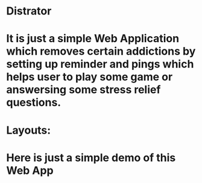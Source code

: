 # Distrator
 # It is just a simple Web Application which removes certain addictions by setting up reminder and pings which helps user to play some game or answersing some stress relief questions.
 
 # Layouts:
 
 
 
 
 
 # Here is just a simple demo of this Web App
 
